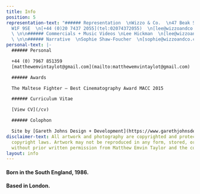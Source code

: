```yaml
---
title: Info
position: 5
representation-text: "###### Representation  \nWizzo & Co.  \n47 Beak Street  \nLondon
  W1F 9SE  \n[+44 (0)20 7437 2055](tel:02074372055)  \n[lee@wizzoandco.co.uk](mailto:lee@wizzoandco.co.uk)
  \ \n\n###### Commercials + Music Videos \nLee Hickman  \n[lee@wizzoandco.co.uk](mailto:lee@wizzoandco.co.uk)
  \ \n\n###### Narrative  \nSophie Shaw-Foucher  \n[sophie@wizzoandco.co.uk](mailto:sophie@wizzoandco.co.uk)"
personal-text: |-
  ###### Personal

  +44 (0) 7967 851359  
  [matthewemvintaylot@gmail.com](mailto:matthewemvintaylot@gmail.com)  

  ###### Awards

  The Maltese Fighter — Best Cinematography Award MACC 2015

  ###### Curriculum Vitae

  [View CV](/cv)

  ###### Colophon

  Site by [Gareth Johns Design + Development](https://www.garethjohnsdesign.com)
disclaimer-text: All artwork and photography are copyrighted and protected under international
  copyright laws. Artwork may not be reproduced in any form, stored, or manipulated
  without prior written permission from Matthew Emvin Taylor and the copyright holders.
layout: info
---
```


#### Born in the South England, 1986.  
#### Based in London.   